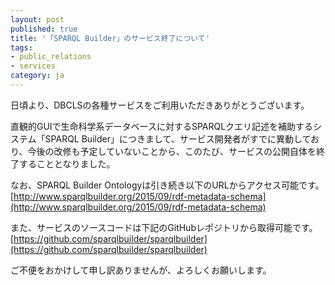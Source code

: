 ```yaml
---
layout: post
published: true
title: '「SPARQL Builder」のサービス終了について'
tags:
- public_relations
- services
category: ja
---
```

日頃より、DBCLSの各種サービスをご利用いただきありがとうございます。<br />

直観的GUIで生命科学系データベースに対するSPARQLクエリ記述を補助するシステム「SPARQL Builder」につきまして、サービス開発者がすでに異動しており、今後の改修も予定していないことから、このたび、サービスの公開自体を終了することとなりました。<br />

なお、SPARQL Builder Ontologyは引き続き以下のURLからアクセス可能です。<br />
[http://www.sparqlbuilder.org/2015/09/rdf-metadata-schema](http://www.sparqlbuilder.org/2015/09/rdf-metadata-schema)<br />

また、サービスのソースコードは下記のGitHubレポジトリから取得可能です。<br />
[https://github.com/sparqlbuilder/sparqlbuilder](https://github.com/sparqlbuilder/sparqlbuilder)<br />

ご不便をおかけして申し訳ありませんが、よろしくお願いします。<br />
